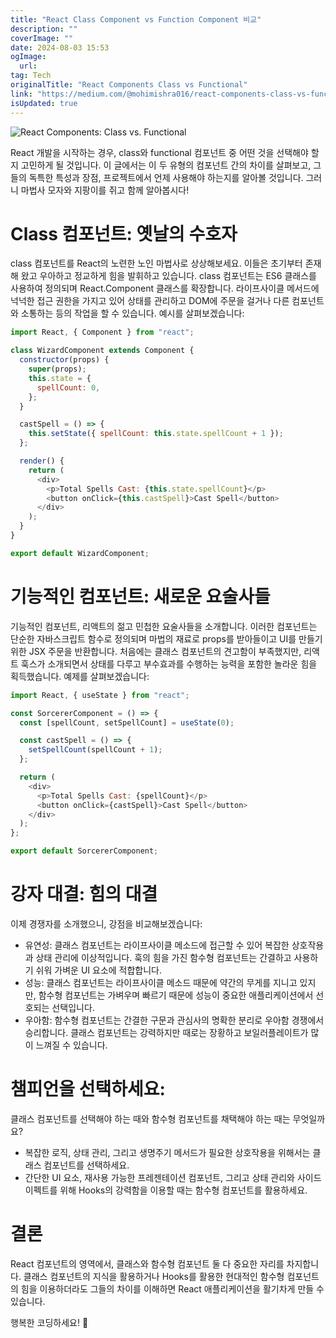 ```yaml
---
title: "React Class Component vs Function Component 비교"
description: ""
coverImage: ""
date: 2024-08-03 15:53
ogImage: 
  url: 
tag: Tech
originalTitle: "React Components Class vs Functional"
link: "https://medium.com/@mohimishra016/react-components-class-vs-functional-c3a080125d22"
isUpdated: true
---
```






![React Components: Class vs. Functional](/assets/img/React-Components:-Class-vs.-Functional_0.png)

React 개발을 시작하는 경우, class와 functional 컴포넌트 중 어떤 것을 선택해야 할지 고민하게 될 것입니다. 이 글에서는 이 두 유형의 컴포넌트 간의 차이를 살펴보고, 그들의 독특한 특성과 장점, 프로젝트에서 언제 사용해야 하는지를 알아볼 것입니다. 그러니 마법사 모자와 지팡이를 쥐고 함께 알아봅시다!

# Class 컴포넌트: 옛날의 수호자

class 컴포넌트를 React의 노련한 노인 마법사로 상상해보세요. 이들은 초기부터 존재해 왔고 우아하고 정교하게 힘을 발휘하고 있습니다. class 컴포넌트는 ES6 클래스를 사용하여 정의되며 React.Component 클래스를 확장합니다. 라이프사이클 메서드에 넉넉한 접근 권한을 가지고 있어 상태를 관리하고 DOM에 주문을 걸거나 다른 컴포넌트와 소통하는 등의 작업을 할 수 있습니다. 예시를 살펴보겠습니다:

<div class="content-ad"></div>

```js
import React, { Component } from "react";

class WizardComponent extends Component {
  constructor(props) {
    super(props);
    this.state = {
      spellCount: 0,
    };
  }

  castSpell = () => {
    this.setState({ spellCount: this.state.spellCount + 1 });
  };

  render() {
    return (
      <div>
        <p>Total Spells Cast: {this.state.spellCount}</p>
        <button onClick={this.castSpell}>Cast Spell</button>
      </div>
    );
  }
}

export default WizardComponent;
```

# 기능적인 컴포넌트: 새로운 요술사들

기능적인 컴포넌트, 리액트의 젊고 민첩한 요술사들을 소개합니다. 이러한 컴포넌트는 단순한 자바스크립트 함수로 정의되며 마법의 재료로 props를 받아들이고 UI를 만들기 위한 JSX 주문을 반환합니다. 처음에는 클래스 컴포넌트의 견고함이 부족했지만, 리액트 훅스가 소개되면서 상태를 다루고 부수효과를 수행하는 능력을 포함한 놀라운 힘을 획득했습니다. 예제를 살펴보겠습니다:

```js
import React, { useState } from "react";

const SorcererComponent = () => {
  const [spellCount, setSpellCount] = useState(0);

  const castSpell = () => {
    setSpellCount(spellCount + 1);
  };

  return (
    <div>
      <p>Total Spells Cast: {spellCount}</p>
      <button onClick={castSpell}>Cast Spell</button>
    </div>
  );
};

export default SorcererComponent;
```

<div class="content-ad"></div>

# 강자 대결: 힘의 대결

이제 경쟁자를 소개했으니, 강점을 비교해보겠습니다:

- 유연성: 클래스 컴포넌트는 라이프사이클 메소드에 접근할 수 있어 복잡한 상호작용과 상태 관리에 이상적입니다. 훅의 힘을 가진 함수형 컴포넌트는 간결하고 사용하기 쉬워 가벼운 UI 요소에 적합합니다.
- 성능: 클래스 컴포넌트는 라이프사이클 메소드 때문에 약간의 무게를 지니고 있지만, 함수형 컴포넌트는 가벼우며 빠르기 때문에 성능이 중요한 애플리케이션에서 선호되는 선택입니다.
- 우아함: 함수형 컴포넌트는 간결한 구문과 관심사의 명확한 분리로 우아함 경쟁에서 승리합니다. 클래스 컴포넌트는 강력하지만 때로는 장황하고 보일러플레이트가 많이 느껴질 수 있습니다.

# 챔피언을 선택하세요:

<div class="content-ad"></div>

클래스 컴포넌트를 선택해야 하는 때와 함수형 컴포넌트를 채택해야 하는 때는 무엇일까요?

- 복잡한 로직, 상태 관리, 그리고 생명주기 메서드가 필요한 상호작용을 위해서는 클래스 컴포넌트를 선택하세요.
- 간단한 UI 요소, 재사용 가능한 프레젠테이션 컴포넌트, 그리고 상태 관리와 사이드 이펙트를 위해 Hooks의 강력함을 이용할 때는 함수형 컴포넌트를 활용하세요.

# 결론

React 컴포넌트의 영역에서, 클래스와 함수형 컴포넌트 둘 다 중요한 자리를 차지합니다. 클래스 컴포넌트의 지식을 활용하거나 Hooks를 활용한 현대적인 함수형 컴포넌트의 힘을 이용하더라도 그들의 차이를 이해하면 React 애플리케이션을 활기차게 만들 수 있습니다.

<div class="content-ad"></div>

행복한 코딩하세요! 🚀
